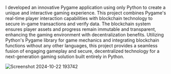 I developed an innovative Pygame application using only Python to create a unique and interactive gaming experience. This project combines Pygame's real-time player interaction capabilities with blockchain technology to secure in-game transactions and verify data. The blockchain system ensures player assets and progress remain immutable and transparent, enhancing the gaming environment with decentralization benefits. Utilizing Python's Pygame library for game mechanics and integrating blockchain functions without any other languages, this project provides a seamless fusion of engaging gameplay and secure, decentralized technology for a next-generation gaming solution built entirely in Python.

![Screenshot 2024-10-22 193742](https://github.com/user-attachments/assets/a9120d5b-af2a-4ed6-baa3-74b565b9bcce)

